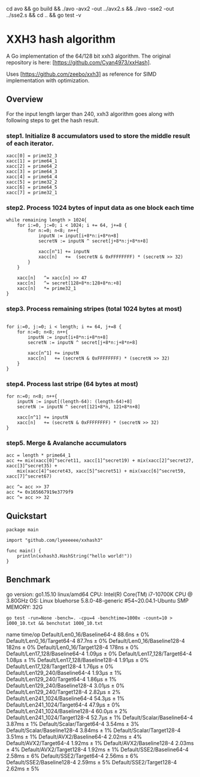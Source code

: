 cd avo && go build && ./avo -avx2 -out ../avx2.s && ./avo -sse2 -out ../sse2.s && cd .. && go test -v

# XXH3 hash algorithm
A Go implementation of the 64/128 bit xxh3 algorithm. The original repository is here: [https://github.com/Cyan4973/xxHash].

Uses [https://github.com/zeebo/xxh3] as reference for SIMD implementation with optimization.

## Overview
For the input length larger than 240, xxh3 algorithm goes along with following steps to get the hash result.

### step1.  Initialize 8 accumulators used to store the middle result of each iterator.
```
xacc[0] = prime32_3
xacc[1] = prime64_1
xacc[2] = prime64_2
xacc[3] = prime64_3
xacc[4] = prime64_4
xacc[5] = prime32_2
xacc[6] = prime64_5
xacc[7] = prime32_1
```

### step2.  Process 1024 bytes of input data as one block each time
```
while remaining length > 1024{
    for i:=0, j:=0; i < 1024; i += 64, j+=8 {
        for n:=0; n<8; n++{
            inputN := input[i+8*n:i+8*n+8]
            secretN := inputN ^ secret[j+8*n:j+8*n+8]
            
            xacc[n^1] += inputN
            xacc[n]   +=  (secretN & 0xFFFFFFFF) * (secretN >> 32)
        }
    }
    
    xacc[n]   ^= xacc[n] >> 47
    xacc[n]   ^= secret[128+8*n:128+8*n:+8]
    xacc[n]   *= prime32_1
}
```

### step3.  Process remaining stripes (total 1024 bytes at most)
```

for i:=0, j:=0; i < length; i += 64, j+=8 {
    for n:=0; n<8; n++{
        inputN := input[i+8*n:i+8*n+8]
        secretN := inputN ^ secret[j+8*n:j+8*n+8]
    
        xacc[n^1] += inputN
        xacc[n]   += (secretN & 0xFFFFFFFF) * (secretN >> 32)
    }
}
```

### step4.  Process last stripe  (64 bytes at most)
```
for n:=0; n<8; n++{
    inputN := input[(length-64): (length-64)+8]
    secretN := inputN ^ secret[121+8*n, 121+8*n+8]

    xacc[n^1] += inputN
    xacc[n]   += (secretN & 0xFFFFFFFF) * (secretN >> 32)
}
```

### step5.  Merge & Avalanche accumulators
```
acc = length * prime64_1
acc += mix(xacc[0]^secret11, xacc[1]^secret19) + mix(xacc[2]^secret27, xacc[3]^secret35) +
    mix(xacc[4]^secret43, xacc[5]^secret51) + mix(xacc[6]^secret59, xacc[7]^secret67)

acc ^= acc >> 37
acc *= 0x165667919e3779f9
acc ^= acc >> 32
```


## Quickstart
```
package main

import "github.com/lyeeeeee/xxhash3"

func main() {
	println(xxhash3.HashString("hello world!"))
}
```
## Benchmark
go version: go1.15.10 linux/amd64
CPU: Intel(R) Core(TM) i7-10700K CPU @ 3.80GHz
OS: Linux bluehorse 5.8.0-48-generic #54~20.04.1-Ubuntu SMP
MEMORY: 32G

```
go test -run=None -bench=. -cpu=4 -benchtime=1000x -count=10 > 1000_10.txt && benchstat 1000_10.txt
```
name                               time/op
Default/Len0_16/Baseline64-4       88.6ns ± 0%
Default/Len0_16/Target64-4         87.7ns ± 0%
Default/Len0_16/Baseline128-4       182ns ± 0%
Default/Len0_16/Target128-4         178ns ± 0%
Default/Len17_128/Baseline64-4     1.09µs ± 0%
Default/Len17_128/Target64-4       1.08µs ± 1%
Default/Len17_128/Baseline128-4    1.91µs ± 0%
Default/Len17_128/Target128-4      1.76µs ± 0%
Default/Len129_240/Baseline64-4    1.93µs ± 1%
Default/Len129_240/Target64-4      1.86µs ± 1%
Default/Len129_240/Baseline128-4   3.01µs ± 0%
Default/Len129_240/Target128-4     2.82µs ± 2%
Default/Len241_1024/Baseline64-4   54.3µs ± 1%
Default/Len241_1024/Target64-4     47.9µs ± 0%
Default/Len241_1024/Baseline128-4  60.0µs ± 2%
Default/Len241_1024/Target128-4    52.7µs ± 1%
Default/Scalar/Baseline64-4        3.87ms ± 1%
Default/Scalar/Target64-4          3.54ms ± 3%
Default/Scalar/Baseline128-4       3.84ms ± 1%
Default/Scalar/Target128-4         3.51ms ± 1%
Default/AVX2/Baseline64-4          2.02ms ± 4%
Default/AVX2/Target64-4            1.92ms ± 1%
Default/AVX2/Baseline128-4         2.03ms ± 4%
Default/AVX2/Target128-4           1.92ms ± 1%
Default/SSE2/Baseline64-4          2.58ms ± 6%
Default/SSE2/Target64-4            2.56ms ± 6%
Default/SSE2/Baseline128-4         2.59ms ± 5%
Default/SSE2/Target128-4           2.62ms ± 5%